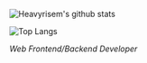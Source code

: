 ![Heavyrisem's github stats](https://github-readme-stats.vercel.app/api?username=heavyrisem&count_private=true&show_icons=true&hide=issues,contribs&theme=graywhite)

![Top Langs](https://github-readme-stats.vercel.app/api/top-langs/?username=heavyrisem&layout=compact&theme=graywhite)

*Web Frontend/Backend Developer*
